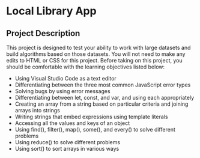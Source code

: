 # Local Library App
## Project Description

This project is designed to test your ability to work with large datasets and build algorithms based on those datasets. You will not need to make any edits to HTML or CSS for this project. Before taking on this project, you should be comfortable with the learning objectives listed below:

- Using Visual Studio Code as a text editor
- Differentiating between the three most common JavaScript error types
- Solving bugs by using error messages
- Differentiating between let, const, and var, and using each appropriately
- Creating an array from a string based on particular criteria and joining arrays into strings
- Writing strings that embed expressions using template literals
- Accessing all the values and keys of an object
- Using find(), filter(), map(), some(), and every() to solve different problems
- Using reduce() to solve different problems
- Using sort() to sort arrays in various ways


